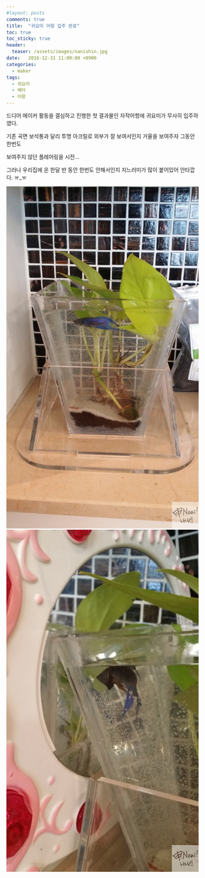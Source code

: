 ```yaml
---
#layout: posts
comments: true
title:  "귀요미 어항 입주 완료"
toc: true
toc_sticky: true
header:
  teaser: /assets/images/nanishin.jpg
date:   2016-12-31 11:00:00 +0900
categories:
  - maker
tags:
  - 귀요미
  - 베타
  - 어항
---
```

드디어 메이커 활동을 결심하고 진행한 첫 결과물인 자작어항에 귀요미가 무사히 입주하였다.

기존 곡면 보석통과 달리 투명 아크릴로 외부가 잘 보여서인지 거울을 보여주자 그동안 한번도

보여주지 않던 플레어링을 시전...

그러나 우리집에 온 한달 반 동안 한번도 안해서인지 지느러미가 많이 붙어있어 안타깝다. ㅠ_ㅠ

![귀요미 어항 단체컷](/assets/images/20161231_094938.jpg)
![귀요미 플레어링](/assets/images/20161231_103440.jpg)

